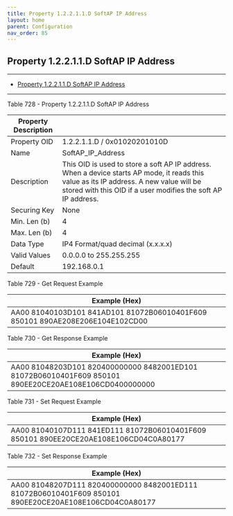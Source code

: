 ```yaml
---
title: Property 1.2.2.1.1.D SoftAP IP Address
layout: home
parent: Configuration
nav_order: 85
---
```


## Property 1.2.2.1.1.D SoftAP IP Address

---

- [Property 1.2.2.1.1.D SoftAP IP Address](#property-12211d-softap-ip-address)

---


Table 728 - Property 1.2.2.1.1.D SoftAP IP Address

| Property Description |  |
|----|----|
| Property OID | 1.2.2.1.1.D / 0x01020201010D |
| Name | SoftAP_IP_Address |
| Description | This OID is used to store a soft AP IP address. When a device starts AP mode, it reads this value as its IP address. A new value will be stored with this OID if a user modifies the soft AP IP address. |
| Securing Key | None |
| Min. Len (b) | 4 |
| Max. Len (b) | 4 |
| Data Type | IP4 Format/quad decimal (x.x.x.x) |
| Valid Values | 0.0.0.0 to 255.255.255 |
| Default | 192.168.0.1 |

Table 729 - Get Request Example

| Example (Hex) |
|----|
| AA00 81040103D101 841AD101 81072B06010401F609 850101 890AE208E206E104E102CD00 |

Table 730 - Get Response Example

| Example (Hex) |
|----|
| AA00 81048203D101 820400000000 8482001ED101 81072B06010401F609 850101 890EE20CE20AE108E106CD0400000000 |

Table 731 - Set Request Example

| Example (Hex) |
|----|
| AA00 81040107D111 841ED111 81072B06010401F609 850101 890EE20CE20AE108E106CD04C0A80177 |

Table 732 - Set Response Example

| Example (Hex) |
|----|
| AA00 81048207D111 820400000000 8482001ED111 81072B06010401F609 850101 890EE20CE20AE108E106CD04C0A80177 |

##